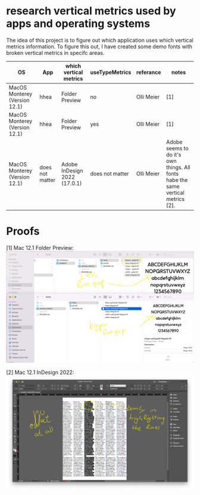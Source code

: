 # research vertical metrics used by apps and operating systems

The idea of this project is to figure out which application uses which vertical metrics information.
To figure this out, I have created some demo fonts with broken vertical metrics in specifc areas.


| OS  | App             | which vertical metrics       | useTypeMetrics  | referance | notes                                                                            | 
| ------------- |-----------------|------------------------------|-----------------| ------------- |----------------------------------------------------------------------------------|
| MacOS Monterey (Version 12.1) | hhea            | Folder Preview               | no              | Olli Meier | [1]                                                                              |
| MacOS Monterey (Version 12.1) | hhea            | Folder Preview               | yes             | Olli Meier | [1]                                                                              |
| MacOS Monterey (Version 12.1) | does not matter | Adobe InDesign 2022 (17.0.1) | does not matter | Olli Meier | Adobe seems to do it's own things. All fonts habe the same vertical metrics [2]. |



# Proofs
[1] Mac 12.1 Folder Preview:
![Mac 12.1 InDesign 17.0.1](./proofs/olli_meier/MacPreview.png?raw=true "Mac 12.1 Folder Preview")


[2] Mac 12.1 InDesign 2022:
![Mac 12.1 InDesign 2022](./proofs/olli_meier/MacInDesign2022.png?raw=true "Mac 12.1 InDesign 17.0.1")


